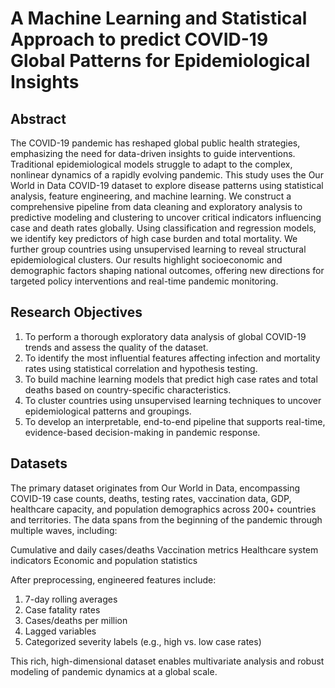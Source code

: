 # A Machine Learning and Statistical Approach to predict COVID-19 Global Patterns for Epidemiological Insights

## Abstract

The COVID-19 pandemic has reshaped global public health strategies, emphasizing the need for data-driven insights to guide interventions. Traditional epidemiological models struggle to adapt to the complex, nonlinear dynamics of a rapidly evolving pandemic. 
This study uses the Our World in Data COVID-19 dataset to explore disease patterns using statistical analysis, feature engineering, and machine learning. We construct a comprehensive pipeline from data cleaning and exploratory analysis to predictive modeling and 
clustering to uncover critical indicators influencing case and death rates globally. Using classification and regression models, we identify key predictors of high case burden and total mortality. We further group countries using unsupervised learning to reveal 
structural epidemiological clusters. Our results highlight socioeconomic and demographic factors shaping national outcomes, offering new directions for targeted policy interventions and real-time pandemic monitoring.

## Research Objectives

1. To perform a thorough exploratory data analysis of global COVID-19 trends and assess the quality of the dataset.
2. To identify the most influential features affecting infection and mortality rates using statistical correlation and hypothesis testing.
3. To build machine learning models that predict high case rates and total deaths based on country-specific characteristics.
4. To cluster countries using unsupervised learning techniques to uncover epidemiological patterns and groupings.
5. To develop an interpretable, end-to-end pipeline that supports real-time, evidence-based decision-making in pandemic response.

## Datasets

The primary dataset originates from Our World in Data, encompassing COVID-19 case counts, deaths, testing rates, vaccination data, GDP, healthcare capacity, and population demographics across 200+ countries and territories. 
The data spans from the beginning of the pandemic through multiple waves, including:

Cumulative and daily cases/deaths
Vaccination metrics
Healthcare system indicators
Economic and population statistics

After preprocessing, engineered features include:

1. 7-day rolling averages
2. Case fatality rates
3. Cases/deaths per million
4. Lagged variables
5. Categorized severity labels (e.g., high vs. low case rates)

This rich, high-dimensional dataset enables multivariate analysis and robust modeling of pandemic dynamics at a global scale.
